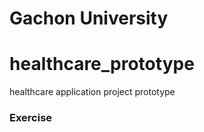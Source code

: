 # Gachon University 
# healthcare_prototype 
healthcare application project prototype  

 
 ### Exercise

   
 
     
 
 
